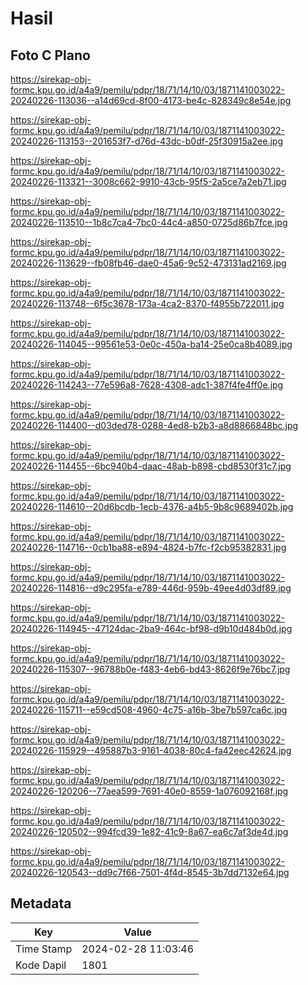 # Hasil

## Foto C Plano

https://sirekap-obj-formc.kpu.go.id/a4a9/pemilu/pdpr/18/71/14/10/03/1871141003022-20240226-113036--a14d69cd-8f00-4173-be4c-828349c8e54e.jpg

https://sirekap-obj-formc.kpu.go.id/a4a9/pemilu/pdpr/18/71/14/10/03/1871141003022-20240226-113153--201653f7-d76d-43dc-b0df-25f30915a2ee.jpg

https://sirekap-obj-formc.kpu.go.id/a4a9/pemilu/pdpr/18/71/14/10/03/1871141003022-20240226-113321--3008c662-9910-43cb-95f5-2a5ce7a2eb71.jpg

https://sirekap-obj-formc.kpu.go.id/a4a9/pemilu/pdpr/18/71/14/10/03/1871141003022-20240226-113510--1b8c7ca4-7bc0-44c4-a850-0725d86b7fce.jpg

https://sirekap-obj-formc.kpu.go.id/a4a9/pemilu/pdpr/18/71/14/10/03/1871141003022-20240226-113629--fb08fb46-dae0-45a6-9c52-473131ad2169.jpg

https://sirekap-obj-formc.kpu.go.id/a4a9/pemilu/pdpr/18/71/14/10/03/1871141003022-20240226-113748--6f5c3678-173a-4ca2-8370-f4955b722011.jpg

https://sirekap-obj-formc.kpu.go.id/a4a9/pemilu/pdpr/18/71/14/10/03/1871141003022-20240226-114045--99561e53-0e0c-450a-ba14-25e0ca8b4089.jpg

https://sirekap-obj-formc.kpu.go.id/a4a9/pemilu/pdpr/18/71/14/10/03/1871141003022-20240226-114243--77e596a8-7628-4308-adc1-387f4fe4ff0e.jpg

https://sirekap-obj-formc.kpu.go.id/a4a9/pemilu/pdpr/18/71/14/10/03/1871141003022-20240226-114400--d03ded78-0288-4ed8-b2b3-a8d8866848bc.jpg

https://sirekap-obj-formc.kpu.go.id/a4a9/pemilu/pdpr/18/71/14/10/03/1871141003022-20240226-114455--6bc940b4-daac-48ab-b898-cbd8530f31c7.jpg

https://sirekap-obj-formc.kpu.go.id/a4a9/pemilu/pdpr/18/71/14/10/03/1871141003022-20240226-114610--20d6bcdb-1ecb-4376-a4b5-9b8c9689402b.jpg

https://sirekap-obj-formc.kpu.go.id/a4a9/pemilu/pdpr/18/71/14/10/03/1871141003022-20240226-114716--0cb1ba88-e894-4824-b7fc-f2cb95382831.jpg

https://sirekap-obj-formc.kpu.go.id/a4a9/pemilu/pdpr/18/71/14/10/03/1871141003022-20240226-114816--d9c295fa-e789-446d-959b-49ee4d03df89.jpg

https://sirekap-obj-formc.kpu.go.id/a4a9/pemilu/pdpr/18/71/14/10/03/1871141003022-20240226-114945--47124dac-2ba9-464c-bf98-d9b10d484b0d.jpg

https://sirekap-obj-formc.kpu.go.id/a4a9/pemilu/pdpr/18/71/14/10/03/1871141003022-20240226-115307--96788b0e-f483-4eb6-bd43-8626f9e76bc7.jpg

https://sirekap-obj-formc.kpu.go.id/a4a9/pemilu/pdpr/18/71/14/10/03/1871141003022-20240226-115711--e59cd508-4960-4c75-a16b-3be7b597ca6c.jpg

https://sirekap-obj-formc.kpu.go.id/a4a9/pemilu/pdpr/18/71/14/10/03/1871141003022-20240226-115929--495887b3-9161-4038-80c4-fa42eec42624.jpg

https://sirekap-obj-formc.kpu.go.id/a4a9/pemilu/pdpr/18/71/14/10/03/1871141003022-20240226-120206--77aea599-7691-40e0-8559-1a076092168f.jpg

https://sirekap-obj-formc.kpu.go.id/a4a9/pemilu/pdpr/18/71/14/10/03/1871141003022-20240226-120502--994fcd39-1e82-41c9-8a67-ea6c7af3de4d.jpg

https://sirekap-obj-formc.kpu.go.id/a4a9/pemilu/pdpr/18/71/14/10/03/1871141003022-20240226-120543--dd9c7f66-7501-4f4d-8545-3b7dd7132e64.jpg


## Metadata

| Key        | Value               |
| ---------- | ------------------- |
| Time Stamp | 2024-02-28 11:03:46 |
| Kode Dapil | 1801                |



